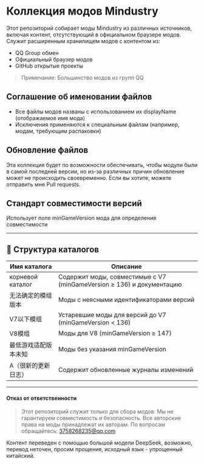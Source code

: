 # Коллекция модов Mindustry

Этот репозиторий собирает моды Mindustry из различных источников, включая контент, отсутствующий в официальном браузере модов. Служит расширенным хранилищем модов с контентом из:
- QQ Group обмен
- Официальный браузер модов
- GitHub открытые проекты
> Примечание: Большинство модов из групп QQ

## Соглашение об именовании файлов
- Все файлы модов названы с использованием их displayName (отображаемое имя мода)
- Исключения применяются к специальным файлам (например, модам, требующим распаковки)

## Обновление файлов
Эта коллекция будет по возможности обеспечивать, чтобы модули были в самой последней версии, но из-за различных причин обновление может не происходить своевременно. Если вы хотите, можете отправить мне Pull requests.

## Стандарт совместимости версий
Использует поле minGameVersion мода для определения совместимости

---

## 📂 Структура каталогов

| Имя каталога | Описание |
|--------------|----------|
| корневой каталог | Содержит моды, совместимые с V7 (minGameVersion ≥ 136) и документацию |
| 无法确定的模组版本 | Моды с неясными идентификаторами версий |
| V7以下模组 | Устаревшие моды для версий до V7 (minGameVersion < 136) |
| V8模组 | Моды для V8 (minGameVersion ≥ 147) |
| 最低游戏适配版本未知 | Моды без указания minGameVersion |
| A（很新的更新日志） | Содержит обновленные журналы изменений |

---
#### Отказ от ответственности
> Этот репозиторий служит только для сбора модов. Мы не гарантируем совместимость и безопасность. Все авторские права на моды принадлежат их авторам. По вопросам обращайтесь: 3758268235@qq.com

Контент переведен с помощью большой модели DeepSeek, возможно, перевод неточен, просим прощения, исходный язык - упрощенный китайский.
